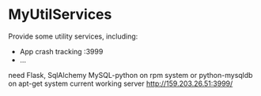 # MyUtilServices
Provide some utility services, including:<br>
- App crash tracking :3999
- ...<br>


need Flask, SqlAlchemy
MySQL-python on rpm system or python-mysqldb on apt-get system
current working server http://159.203.26.51:3999/

